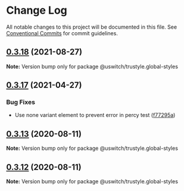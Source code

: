 # Change Log

All notable changes to this project will be documented in this file.
See [Conventional Commits](https://conventionalcommits.org) for commit guidelines.

## [0.3.18](https://github.com/uswitch/trustyle/compare/@uswitch/trustyle.global-styles@0.3.17...@uswitch/trustyle.global-styles@0.3.18) (2021-08-27)

**Note:** Version bump only for package @uswitch/trustyle.global-styles





## [0.3.17](https://github.com/uswitch/trustyle/compare/@uswitch/trustyle.global-styles@0.3.16...@uswitch/trustyle.global-styles@0.3.17) (2021-04-27)


### Bug Fixes

* Use none variant element to prevent error in percy test ([f77295a](https://github.com/uswitch/trustyle/commit/f77295a))





## [0.3.13](https://github.com/uswitch/trustyle/compare/@uswitch/trustyle.global-styles@0.3.12...@uswitch/trustyle.global-styles@0.3.13) (2020-08-11)

**Note:** Version bump only for package @uswitch/trustyle.global-styles





## [0.3.12](https://github.com/uswitch/trustyle/compare/@uswitch/trustyle.global-styles@0.3.11...@uswitch/trustyle.global-styles@0.3.12) (2020-08-11)

**Note:** Version bump only for package @uswitch/trustyle.global-styles
